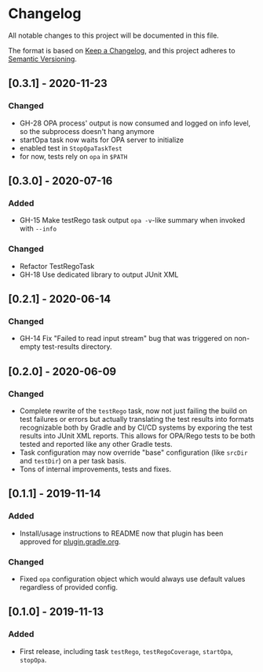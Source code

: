 # Changelog
All notable changes to this project will be documented in this file.

The format is based on [Keep a Changelog](https://keepachangelog.com/en/1.0.0/),
and this project adheres to [Semantic Versioning](https://semver.org/spec/v2.0.0.html).

[//]: # (## [Unreleased])
[//]: # (### Added)
[//]: # (### Changed)
[//]: # (### Removed)

## [0.3.1] - 2020-11-23
### Changed
- GH-28 OPA process' output is now consumed and logged on info level, so the subprocess doesn't hang anymore
- startOpa task now waits for OPA server to initialize
- enabled test in `StopOpaTaskTest`
- for now, tests rely on `opa` in `$PATH`

## [0.3.0] - 2020-07-16
### Added
- GH-15 Make testRego task output `opa -v`-like summary when invoked with `--info`

### Changed
- Refactor TestRegoTask
- GH-18 Use dedicated library to output JUnit XML

## [0.2.1] - 2020-06-14
### Changed
- GH-14 Fix "Failed to read input stream" bug that was triggered on non-empty test-results directory.

## [0.2.0] - 2020-06-09
### Changed
- Complete rewrite of the `testRego` task, now not just failing the build on test failures or errors but actually translating the test results into formats recognizable both by Gradle and by CI/CD systems by exporing the test results into JUnit XML reports. This allows for OPA/Rego tests to be both tested and reported like any other Gradle tests.
- Task configuration may now override "base" configuration (like `srcDir` and `testDir`) on a per task basis. 
- Tons of internal improvements, tests and fixes.

## [0.1.1] - 2019-11-14
### Added
- Install/usage instructions to README now that plugin has been approved for 
[plugin.gradle.org](https://plugins.gradle.org/plugin/com.bisnode.opa).

### Changed
- Fixed `opa` configuration object which would always use default values regardless of provided config.

## [0.1.0] - 2019-11-13
### Added
- First release, including task `testRego`, `testRegoCoverage`, `startOpa`, `stopOpa`.
